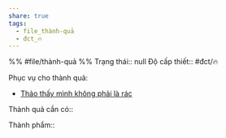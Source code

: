 ```yaml
---
share: true
tags:
  - file_thành-quả
  - đct_🔥
---
```


%%
#file/thành-quả
%%
Trạng thái:: null
Độ cấp thiết:: #đct/🔥

Phục vụ cho thành quả:
- [Thảo thấy mình không phải là rác](./Th%E1%BA%A3o%20th%E1%BA%A5y%20m%C3%ACnh%20kh%C3%B4ng%20ph%E1%BA%A3i%20l%C3%A0%20r%C3%A1c.md)

Thành quả cần có:: 

Thành phẩm::
